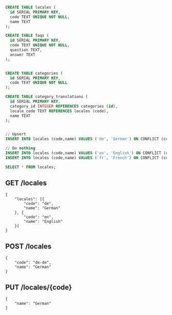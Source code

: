```sql
CREATE TABLE locales (
  id SERIAL PRIMARY KEY,
  code TEXT UNIQUE NOT NULL,
  name TEXT
);

CREATE TABLE faqs (
  id SERIAL PRIMARY KEY,
  code TEXT UNIQUE NOT NULL,
  question TEXT,
  answer TEXT
);


CREATE TABLE categories (
  id SERIAL PRIMARY KEY,
  code TEXT UNIQUE NOT NULL
);

CREATE TABLE category_translations (
  id SERIAL PRIMARY KEY,
  category_id INTEGER REFERENCES categories (id),
  locale_code TEXT REFERENCES locales (code),
  name TEXT
);


// Upsert
INSERT INTO locales (code,name) VALUES ('de', 'German') ON CONFLICT (code) DO UPDATE SET name = EXCLUDED.name;

// Do nothing
INSERT INTO locales (code,name) VALUES ('en', 'English') ON CONFLICT (code) DO NOTHING;
INSERT INTO locales (code,name) VALUES ('fr', 'French') ON CONFLICT (code) DO NOTHING;

SELECT * FROM locales;
```

## GET /locales
	{
		"locales": [{
			"code": "de",
			"name": "German"
		}, {
			"code": "en",
			"name": "English"
		}]
	}

## POST /locales
	{
		"code": "de-de",
		"name": "German"
	}

## PUT /locales/{code}
	{
		"name": "German"
	}
